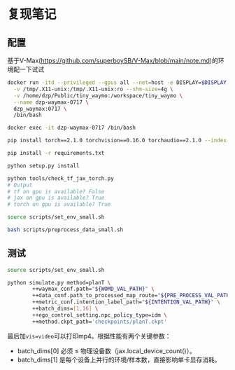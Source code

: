 # 复现笔记
## 配置
基于V-Max(https://github.com/superboySB/V-Max/blob/main/note.md)的环境配一下试试
```sh
docker run -itd --privileged --gpus all --net=host -e DISPLAY=$DISPLAY \
  -v /tmp/.X11-unix:/tmp/.X11-unix:ro --shm-size=4g \
  -v /home/dzp/Public/tiny_waymo:/workspace/tiny_waymo \
  --name dzp-waymax-0717 \
  dzp_waymax:0717 \
  /bin/bash

docker exec -it dzp-waymax-0717 /bin/bash

pip install torch==2.1.0 torchvision==0.16.0 torchaudio==2.1.0 --index-url https://download.pytorch.org/whl/cu121

pip install -r requirements.txt

python setup.py install

python tools/check_tf_jax_torch.py
# Output
# tf on gpu is available? False
# jax on gpu is available? True
# torch on gpu is available? True

source scripts/set_env_small.sh

bash scripts/preprocess_data_small.sh

```

## 测试
```sh
source scripts/set_env_small.sh

python simulate.py method=planT \
        ++waymax_conf.path="${WOMD_VAL_PATH}" \
        ++data_conf.path_to_processed_map_route="${PRE_PROCESS_VAL_PATH}" \
        ++metric_conf.intention_label_path="${INTENTION_VAL_PATH}" \
        ++batch_dims=[1,16] \
        ++ego_control_setting.npc_policy_type=idm \
        ++method.ckpt_path='checkpoints/planT.ckpt' 
```
最后加`vis=video`可以打印mp4。根据性能有两个关键参数：
- batch_dims[0] 必须 ≤ 物理设备数（jax.local_device_count()）。
- batch_dims[1] 是每个设备上并行的环境/样本数，直接影响单卡显存消耗。